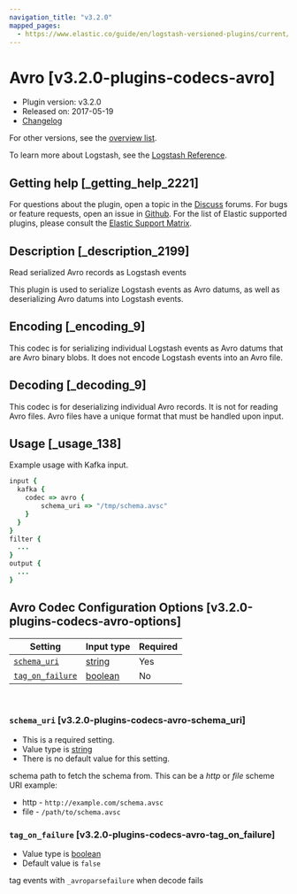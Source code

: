 ```yaml
---
navigation_title: "v3.2.0"
mapped_pages:
  - https://www.elastic.co/guide/en/logstash-versioned-plugins/current/v3.2.0-plugins-codecs-avro.html
---
```


# Avro [v3.2.0-plugins-codecs-avro]


* Plugin version: v3.2.0
* Released on: 2017-05-19
* [Changelog](https://github.com/logstash-plugins/logstash-codec-avro/blob/v3.2.0/CHANGELOG.md)

For other versions, see the [overview list](codec-avro-index.md).

To learn more about Logstash, see the [Logstash Reference](logstash://reference/index.md).

## Getting help [_getting_help_2221]

For questions about the plugin, open a topic in the [Discuss](http://discuss.elastic.co) forums. For bugs or feature requests, open an issue in [Github](https://github.com/logstash-plugins/logstash-codec-avro). For the list of Elastic supported plugins, please consult the [Elastic Support Matrix](https://www.elastic.co/support/matrix#matrix_logstash_plugins).


## Description [_description_2199]

Read serialized Avro records as Logstash events

This plugin is used to serialize Logstash events as Avro datums, as well as deserializing Avro datums into Logstash events.


## Encoding [_encoding_9]

This codec is for serializing individual Logstash events as Avro datums that are Avro binary blobs. It does not encode Logstash events into an Avro file.


## Decoding [_decoding_9]

This codec is for deserializing individual Avro records. It is not for reading Avro files. Avro files have a unique format that must be handled upon input.


## Usage [_usage_138]

Example usage with Kafka input.

```ruby
input {
  kafka {
    codec => avro {
        schema_uri => "/tmp/schema.avsc"
    }
  }
}
filter {
  ...
}
output {
  ...
}
```


## Avro Codec Configuration Options [v3.2.0-plugins-codecs-avro-options]

| Setting | Input type | Required |
| --- | --- | --- |
| [`schema_uri`](v3-2-0-plugins-codecs-avro.md#v3.2.0-plugins-codecs-avro-schema_uri) | [string](logstash://reference/configuration-file-structure.md#string) | Yes |
| [`tag_on_failure`](v3-2-0-plugins-codecs-avro.md#v3.2.0-plugins-codecs-avro-tag_on_failure) | [boolean](logstash://reference/configuration-file-structure.md#boolean) | No |

 

### `schema_uri` [v3.2.0-plugins-codecs-avro-schema_uri]

* This is a required setting.
* Value type is [string](logstash://reference/configuration-file-structure.md#string)
* There is no default value for this setting.

schema path to fetch the schema from. This can be a *http* or *file* scheme URI example:

* http - `http://example.com/schema.avsc`
* file - `/path/to/schema.avsc`


### `tag_on_failure` [v3.2.0-plugins-codecs-avro-tag_on_failure]

* Value type is [boolean](logstash://reference/configuration-file-structure.md#boolean)
* Default value is `false`

tag events with `_avroparsefailure` when decode fails



